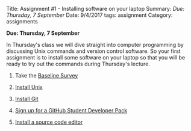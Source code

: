 Title: Assignment #1 - Installing software on your laptop
Summary: *Due: Thursday, 7 September*
Date: 9/4/2017
tags: assignment
Category: assignments

**Due: Thursday, 7 September**

In Thursday's class we will dive straight into computer programming by discussing Unix commands and version control software. So your first assignment is to install
some software on your laptop so that you will be ready to try out the commands during
Thursday's lecture.


1. Take the  <a href="https://docs.google.com/forms/d/e/1FAIpQLScyyKOtPId3nm-6Q8mnfGYFp5oBwJjIYnmIlRok33VmpDyccw/viewform?usp=sf_link"  target="_blank"> Baseline Survey  </a>  

2. [Install Unix]({filename}/software/install_unix.md)

3. [Install Git]({filename}/software/install_git.md)

4. [Sign up for a GitHub Student Developer Pack]({filename}/software/install_github.md)

5. [Install a source code editor]({filename}/software/install_sourceEditor.md)
